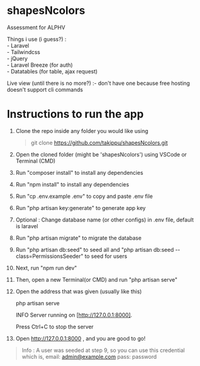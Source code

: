 # shapesNcolors
Assessment for ALPHV

Things i use (i guess?) : <br>
    -   Laravel <br>
    -   Tailwindcss <br>
    -   jQuery <br>
    -   Laravel Breeze (for auth) <br>
    -   Datatables (for table, ajax request) <br>

Live view (until there is no more?) :- don't have one because free hosting doesn't support cli commands

Instructions to run the app
==================

1) Clone the repo inside any folder you would like using
	> git clone https://github.com/takippu/shapesNcolors.git
2) Open the cloned folder (might be 'shapesNcolors') using VSCode or Terminal (CMD)
3) Run "composer install" to install any dependencies
4) Run "npm install" to install any dependencies
5) Run "cp .env.example .env" to copy and paste .env file
6) Run "php artisan key:generate" to generate app key
7) Optional : Change database name (or other configs) in .env file, default is laravel
8) Run "php artisan migrate" to migrate the database
9) Run "php artisan db:seed" to seed all and "php artisan db:seed --class=PermissionsSeeder" to seed for users
10) Next, run "npm run dev"
11) Then, open a new Terminal(or CMD) and run "php artisan serve"
12) Open the address that was given (usually like this)

    php artisan serve

    INFO  Server running on [http://127.0.0.1:8000].  

    Press Ctrl+C to stop the server

13) Open http://127.0.0.1:8000 , and you are good to go!


>Info : A user was seeded at step 9, so you can use this credential which is, email: admin@example.com pass: password
